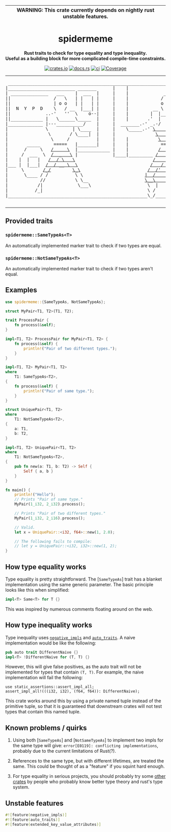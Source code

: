 | WARNING: This crate currently depends on nightly rust unstable features. |
|---|

<div align="center">
  <h1>spidermeme</h1>
  <p><strong>Rust traits to check for type equality and type inequality.<br>Useful as a building block for more complicated compile-time constraints.</strong></p>
  <p>
    <a href="https://crates.io/crates/spidermeme"><img alt="crates.io" src="https://meritbadge.herokuapp.com/spidermeme"></a>
    <a href="https://docs.rs/spidermeme"><img alt="docs.rs" src="https://docs.rs/spidermeme/badge.svg"></a>
    <a href="https://github.com/ErnWong/spidermeme/actions/workflows/ci.yml"><img alt="ci" src="https://github.com/ErnWong/spidermeme/actions/workflows/ci.yml/badge.svg"></a>
    <a href="https://codecov.io/github/ErnWong/spidermeme?branch=master"><img alt="Coverage" src="https://codecov.io/github/ErnWong/spidermeme/coverage.svg?branch=master"></a>
  </p>
  <hr>
<pre>
 ______________________________________________________________________________
|_________________________ _______      |    |                              ___|
| ______________   ___    |  ___  |     |    |             ___           .-` | |
||                /   \   | |   | |     |    |            /   \         | _..| |
||                | o o   | |   | |     |    |            o   |         ||  || |
||  N  Y  P  D    \   / __  |___| |     |    |         __ \   / __      ||  || |
||             ..-'   ''  \    o--|     |    |        |  |______  \     ||  || |
||____________ |   \______\_____  |     |    |       .'  |      \  \    ||  || |
|_____________ |---__________/    |     |  _______.-' _.-/      \  |    ||  || |
|              \         | \____  |     |    \_____.-' <a href="https://www.youtube.com/watch?v=dQw4w9WgXcQ">\        /</a>\ |    ||_ || |
|               \       / \____|  |     |               <a href="https://www.youtube.com/watch?v=dQw4w9WgXcQ">\       /</a>| | ___|  ''| |
|                \     /          |     |    |           <a href="https://www.youtube.com/watch?v=dQw4w9WgXcQ">\      /</a>__/ --..'--.| |
|       _____     =====   |_______|     |    |            ======\   ..   `-----|
|      /     \   <a href="https://www.youtube.com/watch?v=dQw4w9WgXcQ">/     \</a>  |____________ |    |           <a href="https://www.youtube.com/watch?v=dQw4w9WgXcQ">/       \</a>  | ''| |   _|
|     /  ___  \  <a href="https://www.youtube.com/watch?v=dQw4w9WgXcQ">/  _   \</a> |             |____|_________ <a href="https://www.youtube.com/watch?v=dQw4w9WgXcQ">/         |</a> |   | |  | |
|    |  |   |   <a href="https://www.youtube.com/watch?v=dQw4w9WgXcQ">/  / \   \</a>                             <a href="https://www.youtube.com/watch?v=dQw4w9WgXcQ">/    //   /</a>  |   | |  | |
|___ |  |___|  <a href="https://www.youtube.com/watch?v=dQw4w9WgXcQ">/  / __ \  \</a>                           <a href="https://www.youtube.com/watch?v=dQw4w9WgXcQ">/   / /   /</a> | '-. | |  | |
|     \       <a href="https://www.youtube.com/watch?v=dQw4w9WgXcQ">/_/</a>        <a href="https://www.youtube.com/watch?v=dQw4w9WgXcQ">\_\</a>                         <a href="https://www.youtube.com/watch?v=dQw4w9WgXcQ">/  /'  /  /</a>   `-. '' |  |_|
|      \____ / /          \ \                       <a href="https://www.youtube.com/watch?v=dQw4w9WgXcQ">|  /    \  \</a>      `-. |    |
|            //           \ \__                     <a href="https://www.youtube.com/watch?v=dQw4w9WgXcQ">\__\     \__\</a>        `-----|
|           /|             \___\                     \  |     \ \              |
|          /_|                                       \ /      \ /              |
|____________________________________________________\_/______|_|______________|

</pre>
  <hr>
</div>

## Provided traits

### `spidermeme::SameTypeAs<T>`

An automatically implemented marker trait to check if two types are equal.

### `spidermeme::NotSameTypeAs<T>`

An automatically implemented marker trait to check if two types aren't equal.

## Examples

```rust
use spidermeme::{SameTypeAs, NotSameTypeAs};

struct MyPair<T1, T2>(T1, T2);

trait ProcessPair {
    fn process(&self);
}

impl<T1, T2> ProcessPair for MyPair<T1, T2> {
    fn process(&self) {
        println!("Pair of two different types.");
    }
}

impl<T1, T2> MyPair<T1, T2>
where
    T1: SameTypeAs<T2>,
{
    fn process(&self) {
        println!("Pair of same type.");
    }
}

struct UniquePair<T1, T2>
where
    T1: NotSameTypeAs<T2>,
{
    a: T1,
    b: T2,
}

impl<T1, T2> UniquePair<T1, T2>
where
    T1: NotSameTypeAs<T2>,
{
    pub fn new(a: T1, b: T2) -> Self {
        Self { a, b }
    }
}

fn main() {
    println!("Hello");
    // Prints "Pair of same type."
    MyPair(1_i32, 2_i32).process();

    // Prints "Pair of two different types."
    MyPair(1_i32, 2_i16).process();

    // Valid.
    let x = UniquePair::<i32, f64>::new(1, 2.0);

    // The following fails to compile:
    // let y = UniquePair::<i32, i32>::new(1, 2);
}
```

## How type equality works

Type equality is pretty straightforward. The [`SameTypeAs`] trait has a blanket implementation using the same generic parameter. The basic principle looks like this when simplified:

```rust
impl<T> Same<T> for T {}
```

This was inspired by numerous comments floating around on the web.

## How type inequality works

Type inequality uses [`negative_impls`](doc.rust-lang.org/beta/unstable-book/language-features/negative-impls.html) and [`auto_traits`](doc.rust-lang.org/beta/unstable-book/language-features/auto-traits.html). A naive implementation would be like the following:

```rust
pub auto trait DifferentNaive {}
impl<T> !DifferentNaive for (T, T) {}
```

However, this will give false positives, as the auto trait will not be implemented for types that contain `(T, T)`. For example, the naive implementation will fail the following:

```rust,compile_fail
use static_assertions::assert_impl_all;
assert_impl_all!(((i32, i32), (f64, f64)): DifferentNaive);
```

This crate works around this by using a private named tuple instead of the primitive tuple, so that it is guaranteed that downstream crates will not test types that contain this named tuple.

## Known problems / quirks

1. Using both [`SameTypeAs`] and [`NotSameTypeAs`] to implement two impls for the same type will give: `error[E0119]: conflicting implementations`, probably due to the current limitations of Rust(?).

2. References to the same type, but with different lifetimes, are treated the same. This could be thought of as a "feature" if you squint hard enough.

3. For type equality in serious projects, you should probably try some [other crates](crates.io/search?q=type%20equal) by people who probably know better type theory and rust's type system.

## Unstable features

```rust
#![feature(negative_impls)]
#![feature(auto_traits)]
#![feature(extended_key_value_attributes)]
```
